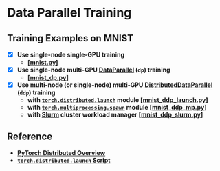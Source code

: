 # Data Parallel Training



## Training Examples on MNIST

- [x] **Use single-node single-GPU training**
  * **[[mnist.py](https://github.com/yzhang-dev/PyTorch-with-Slurm/Tutorials/Data-Parallel-Training/mnist.py)]**
- [x] **Use single-node multi-GPU [DataParallel](https://pytorch.org/docs/master/generated/torch.nn.DataParallel.html) (`dp`) training**
  * **[[mnist_dp.py](https://github.com/yzhang-dev/PyTorch-with-Slurm/Tutorials/Data-Parallel-Training/mnist_dp.py)]**
- [x] **Use multi-node (or single-node) multi-GPU [DistributedDataParallel](https://pytorch.org/docs/master/generated/torch.nn.parallel.DistributedDataParallel.html) (`ddp`) training**
  * **with [`torch.distributed.launch`](https://pytorch.org/docs/stable/distributed.html#launch-utility) module [[mnist_ddp_launch.py](https://github.com/yzhang-dev/PyTorch-with-Slurm/Tutorials/Data-Parallel-Training/mnist_ddp_launch.py)]**
  * **with [`torch.multiprocessing.spawn`](https://pytorch.org/docs/stable/multiprocessing.html#spawning-subprocesses) module [[mnist_ddp_mp.py](https://github.com/yzhang-dev/PyTorch-with-Slurm/Tutorials/Data-Parallel-Training/mnist_ddp_mp.py)]**
  * **with [Slurm](https://slurm.schedmd.com/quickstart.html) cluster workload manager [[mnist_ddp_slurm.py](https://github.com/yzhang-dev/PyTorch-with-Slurm/Tutorials/Data-Parallel-Training/mnist_ddp_slurm.py)]**



## Reference

* **[PyTorch Distributed Overview](https://pytorch.org/tutorials/beginner/dist_overview.html)**
* **[`torch.distributed.launch` Script](https://github.com/pytorch/pytorch/blob/master/torch/distributed/launch.py)**

